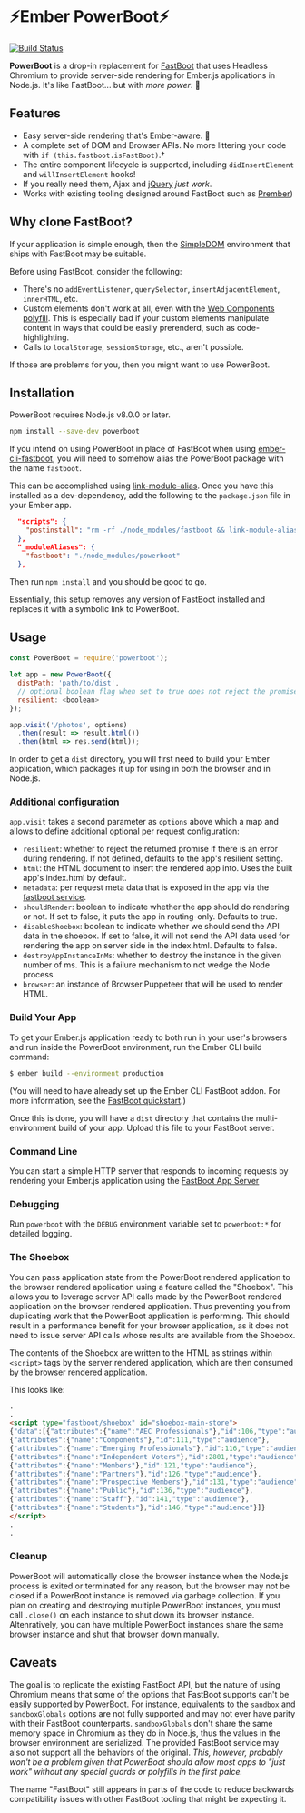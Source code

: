 ⚡Ember PowerBoot⚡
=============
[![Build Status](https://travis-ci.org/Ravenstine/powerboot.svg?branch=master)](https://travis-ci.org/ravenstine/powerboot)


**PowerBoot** is a drop-in replacement for [FastBoot](https://www.ember-fastboot.com) that uses Headless Chromium to provide server-side rendering for Ember.js applications in Node.js.  It's like FastBoot... but with *more power*. 💪

## Features

- Easy server-side rendering that's Ember-aware. 🐹
- A complete set of DOM and Browser APIs.  No more littering your code with `if (this.fastboot.isFastBoot)`.†
- The entire component lifecycle is supported, including `didInsertElement` and `willInsertElement` hooks!
- If you really need them, Ajax and [jQuery](https://jquery.com) *just work*.
- Works with existing tooling designed around FastBoot such as [Prember](https://github.com/ef4/prember))

## Why clone FastBoot?

If your application is simple enough, then the [SimpleDOM](https://github.com/ember-fastboot/simple-dom) environment that ships with FastBoot may be suitable.

Before using FastBoot, consider the following:

- There's no `addEventListener`, `querySelector`, `insertAdjacentElement`, `innerHTML`, etc.
- Custom elements don't work at all, even with the [Web Components polyfill](https://github.com/webcomponents/polyfills/tree/master/packages/custom-elements).  This is especially bad if your custom elements manipulate content in ways that could be easily prerenderd, such as code-highlighting.
- Calls to `localStorage`, `sessionStorage`, etc., aren't possible.

If those are problems for you, then you might want to use PowerBoot.

## Installation

PowerBoot requires Node.js v8.0.0 or later.

```sh
npm install --save-dev powerboot
```

If you intend on using PowerBoot in place of FastBoot when using [ember-cli-fastboot](https://github.com/ember-fastboot/ember-cli-fastboot), you will need to somehow alias the PowerBoot package with the name `fastboot`.

This can be accomplished using [link-module-alias](https://github.com/Rush/link-module-alias).  Once you have this installed as a dev-dependency, add the following to the `package.json` file in your Ember app.

```json
  "scripts": {
    "postinstall": "rm -rf ./node_modules/fastboot && link-module-alias",
  },
  "_moduleAliases": {
    "fastboot": "./node_modules/powerboot"
  },
```

Then run `npm install` and you should be good to go.

Essentially, this setup removes any version of FastBoot installed and replaces it with a symbolic link to PowerBoot.

## Usage

```js
const PowerBoot = require('powerboot');

let app = new PowerBoot({
  distPath: 'path/to/dist',
  // optional boolean flag when set to true does not reject the promise if there are rendering errors (defaults to false)
  resilient: <boolean>
});

app.visit('/photos', options)
  .then(result => result.html())
  .then(html => res.send(html));
```

In order to get a `dist` directory, you will first need to build your
Ember application, which packages it up for using in both the browser
and in Node.js.

### Additional configuration

`app.visit` takes a second parameter as `options` above which a map and allows to define additional optional per request
configuration:

- `resilient`: whether to reject the returned promise if there is an error during rendering. If not defined, defaults to the app's resilient setting.
- `html`: the HTML document to insert the rendered app into. Uses the built app's index.html by default.
- `metadata`: per request meta data that is exposed in the app via the [fastboot service](https://github.com/ember-fastboot/ember-cli-fastboot/blob/master/app/services/fastboot.js).
- `shouldRender`: boolean to indicate whether the app should do rendering or not. If set to false, it puts the app in routing-only. Defaults to true.
- `disableShoebox`: boolean to indicate whether we should send the API data in the shoebox. If set to false, it will not send the API data used for rendering the app on server side in the index.html. Defaults to false.
- `destroyAppInstanceInMs`: whether to destroy the instance in the given number of ms. This is a failure mechanism to not wedge the Node process
- `browser`: an instance of Browser.Puppeteer that will be used to render HTML.

### Build Your App

To get your Ember.js application ready to both run in your user's
browsers and run inside the PowerBoot environment, run the Ember CLI
build command:

```sh
$ ember build --environment production
```

(You will need to have already set up the Ember CLI FastBoot addon. For
more information, see the [FastBoot quickstart][quickstart].)

[quickstart]: https://www.ember-fastboot.com/quickstart

Once this is done, you will have a `dist` directory that contains the
multi-environment build of your app. Upload this file to your FastBoot
server.

### Command Line

You can start a simple HTTP server that responds to incoming requests by
rendering your Ember.js application using the [FastBoot App Server](https://github.com/ember-fastboot/fastboot-app-server#ember-fastboot-app-server)

### Debugging

Run `powerboot` with the `DEBUG` environment variable set to `powerboot:*`
for detailed logging.

### The Shoebox

You can pass application state from the PowerBoot rendered application to
the browser rendered application using a feature called the "Shoebox".
This allows you to leverage server API calls made by the PowerBoot rendered
application on the browser rendered application. Thus preventing you from
duplicating work that the PowerBoot application is performing. This should
result in a performance benefit for your browser application, as it does
not need to issue server API calls whose results are available from the
Shoebox.

The contents of the Shoebox are written to the HTML as strings within
`<script>` tags by the server rendered application, which are then consumed
by the browser rendered application.

This looks like:
```html
.
.
<script type="fastboot/shoebox" id="shoebox-main-store">
{"data":[{"attributes":{"name":"AEC Professionals"},"id":106,"type":"audience"},
{"attributes":{"name":"Components"},"id":111,"type":"audience"},
{"attributes":{"name":"Emerging Professionals"},"id":116,"type":"audience"},
{"attributes":{"name":"Independent Voters"},"id":2801,"type":"audience"},
{"attributes":{"name":"Members"},"id":121,"type":"audience"},
{"attributes":{"name":"Partners"},"id":126,"type":"audience"},
{"attributes":{"name":"Prospective Members"},"id":131,"type":"audience"},
{"attributes":{"name":"Public"},"id":136,"type":"audience"},
{"attributes":{"name":"Staff"},"id":141,"type":"audience"},
{"attributes":{"name":"Students"},"id":146,"type":"audience"}]}
</script>
.
.
```

### Cleanup

PowerBoot will automatically close the browser instance when the Node.js process is exited or terminated for any reason, but the browser may not be closed if a PowerBoot instance is removed via garbage collection.  If you plan on creating and destroying multiple PowerBoot instances, you must call `.close()` on each instance to shut down its browser instance.  Altenratively, you can have multiple PowerBoot instances share the same browser instance and shut that browser down manually.

## Caveats

The goal is to replicate the existing FastBoot API, but the nature of using Chromium means that some of the options that FastBoot supports can't be easily supported by PowerBoot.  For instance, equivalents to the `sandbox` and `sandboxGlobals` options are not fully supported and may not ever have parity with their FastBoot counterparts.  `sandboxGlobals` don't share the same memory space in Chromium as they do in Node.js, thus the values in the browser environment are serialized.  The provided FastBoot service may also not support all the behaviors of the original. *This, however, probably won't be a problem given that PowerBoot should allow most apps to "just work" without any special guards or polyfills in the first palce.*

The name "FastBoot" still appears in parts of the code to reduce backwards compatibility issues with other FastBoot tooling that might be expecting it.